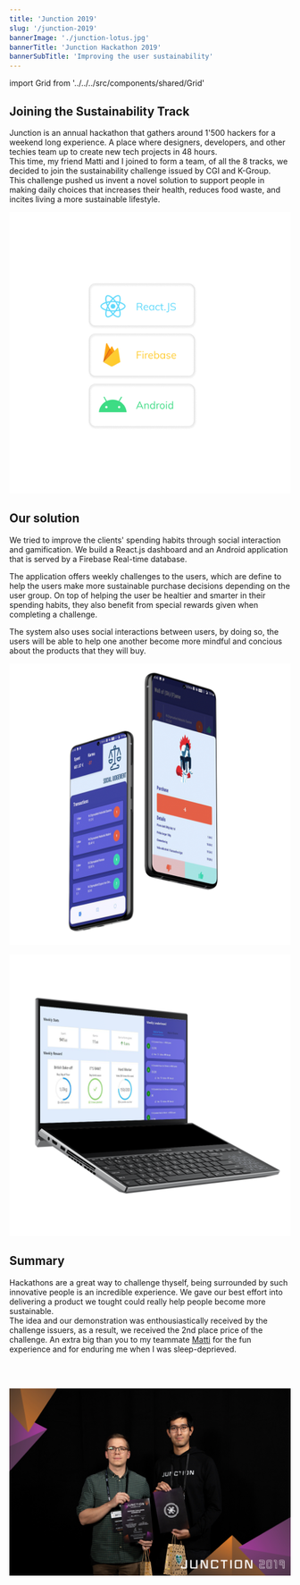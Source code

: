 ```yaml
---
title: 'Junction 2019'
slug: '/junction-2019'
bannerImage: './junction-lotus.jpg'
bannerTitle: 'Junction Hackathon 2019'
bannerSubTitle: 'Improving the user sustainability'
---
```


import Grid from '../../../src/components/shared/Grid'


## Joining the Sustainability Track

Junction is an annual hackathon that gathers around 1'500 hackers for a weekend long experience. A place where designers, developers, and other techies team up to create new tech projects in 48 hours.  
This time, my friend Matti and I joined to form a team, of all the 8 tracks, we decided to join the sustainability challenge issued by CGI and K-Group.  
This challenge pushed us invent a novel solution to support people in making daily choices that increases their health, reduces food waste, and incites living a more sustainable lifestyle. 

<Grid columns={2}>

![](./stack.png "FST Ideathon")

<div>

## Our solution

We tried to improve the clients' spending habits through social interaction and gamification. We build a React.js dashboard and an Android application that is served by a Firebase Real-time database.

The application offers weekly challenges to the users, which are define to help the users make more sustainable purchase decisions depending on the user group. On top of helping the user be healtier and smarter in their spending habits, they also benefit from special rewards given when completing a challenge.

The system also uses social interactions between users, by doing so, the users will be able to help one another become more mindful and concious about the products that they will buy.

</div>

![](./junction-android.png "Android version")

![](./junction-react.png "React.JS version")

</Grid>

## Summary

Hackathons are a great way to challenge thyself, being surrounded by such innovative people is an incredible experience. We gave our best effort into delivering a product we tought could really help people become more sustainable.  
The idea and our demonstration was enthousiastically received by the challenge issuers, as a result, we received the 2nd place price of the challenge. An extra big than you to my teammate [Matti](https://www.linkedin.com/in/matti-mk/) for the fun experience and for enduring me when I was sleep-deprieved.

<br/>
<br/>

![](./junction-team.jpg "Our team") 
